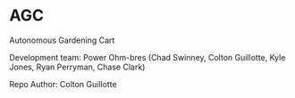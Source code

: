 # AGC
Autonomous Gardening Cart

Development team:
Power Ohm-bres (Chad Swinney, Colton Guillotte, Kyle Jones, Ryan Perryman, Chase Clark)


Repo Author: Colton Guillotte
